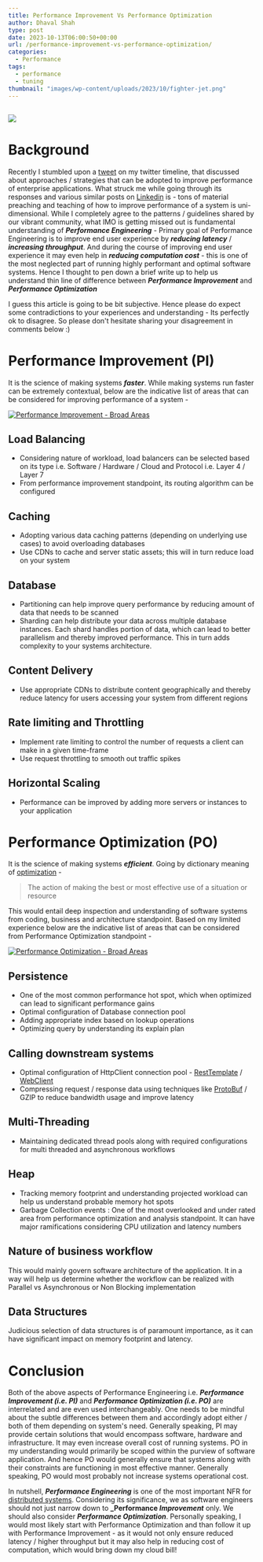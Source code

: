 ```yaml
---
title: Performance Improvement Vs Performance Optimization
author: Dhaval Shah
type: post
date: 2023-10-13T06:00:50+00:00
url: /performance-improvement-vs-performance-optimization/
categories:
  - Performance
tags:
  - performance
  - tuning
thumbnail: "images/wp-content/uploads/2023/10/fighter-jet.png"
---
```



[![](https://www.dhaval-shah.com/images/wp-content/uploads/2023/10/fighter-jet.png)](https://www.dhaval-shah.com/images/wp-content/uploads/2023/10/fighter-jet.png)
-----------------------------------------------------------------------------------------------------------------------------------------
# Background
Recently I stumbled upon a [tweet](https://x.com/sagar_codes/status/1706917466377486471?s=20) on my twitter timeline, that discussed about approaches / strategies that can be adopted to improve performance of enterprise applications. What struck me while going through its responses and various similar posts on [Linkedin](https://www.linkedin.com/) is - tons of material preaching and teaching of how to improve performance of a system is uni-dimensional. While I completely agree to the patterns / guidelines shared by our vibrant community, what IMO is getting missed out is fundamental understanding of **_Performance Engineering_** - Primary goal of Performance Engineering is to improve end user experience by **_reducing latency_** / **_increasing throughput_**. And during the course of improving end user experience it may even help in **_reducing computation cost_** -  this is one of the most neglected part of running highly performant and optimal software systems. Hence I thought to pen down a brief write up to help us understand thin line of difference between **_Performance Improvement_** and **_Performance Optimization_**

I guess this article is going to be bit subjective. Hence please do expect some contradictions to your experiences and understanding - Its perfectly ok to disagree. So please don't hesitate sharing your disagreement in comments below :)

# Performance Improvement (PI)
It is the science of making systems **_faster_**. While making systems run faster can be extremely contextual, below are the indicative list of areas that can be considered for improving performance of a system - 

[![Performance Improvement - Broad Areas](https://www.dhaval-shah.com/images/wp-content/uploads/2023/10/PI-mindmap.png)](https://www.dhaval-shah.com/images/wp-content/uploads/2023/10/PI-mindmap.png)

## Load Balancing
- Considering nature of workload, load balancers can be selected based on its type i.e. Software / Hardware / Cloud and Protocol i.e. Layer 4 / Layer 7
- From performance improvement standpoint, its routing algorithm can be configured

## Caching
- Adopting various data caching patterns (depending on underlying use cases) to avoid overloading databases
- Use CDNs to cache and server static assets; this will in turn reduce load on your system

## Database
- Partitioning can help improve query performance by reducing amount of data that needs to be scanned
- Sharding can help distribute your data across multiple database instances. Each shard handles portion of data, which can lead to better parallelism and thereby improved performance. This in turn adds complexity to your systems architecture.

## Content Delivery
- Use appropriate CDNs to distribute content geographically and thereby reduce latency for users accessing your system from different regions

## Rate limiting and Throttling
- Implement rate limiting to control the number of requests a client can make in a given time-frame
- Use request throttling to smooth out traffic spikes

## Horizontal Scaling
- Performance can be improved by adding more servers or instances to your application

# Performance Optimization (PO)
It is the science of making systems **_efficient_**. Going by dictionary meaning of [optimization](https://www.oxfordlearnersdictionaries.com/definition/english/optimize) -
> The action of making the best or most effective use of a situation or resource

This would entail deep inspection and understanding of software systems from coding, business and architecture standpoint. Based on my limited experience below are the indicative list of areas that can be considered from Performance Optimization standpoint -

[![Performance Optimization - Broad Areas](https://www.dhaval-shah.com/images/wp-content/uploads/2023/10/PO-mindmap.png)](https://www.dhaval-shah.com/images/wp-content/uploads/2023/10/PO-mindmap.png)

## Persistence
- One of the most common performance hot spot, which when optimized can lead to significant performance gains
- Optimal configuration of Database connection pool
- Adding appropriate index based on lookup operations
- Optimizing query by understanding its explain plan

## Calling downstream systems
- Optimal configuration of HttpClient connection pool - [RestTemplate](https://www.dhaval-shah.com/rest-client-with-desired-nfrs-using-springs-resttemplate/) / [WebClient](https://www.dhaval-shah.com/performant-and-optimal-spring-webclient/)
- Compressing request / response data using techniques like [ProtoBuf](https://protobuf.dev/) / GZIP to reduce bandwidth usage and improve latency

## Multi-Threading
- Maintaining dedicated thread pools along with required configurations for multi threaded and asynchronous workflows

## Heap
- Tracking memory footprint and understanding projected workload can help us understand probable memory hot spots
- Garbage Collection events : One of the most overlooked and under rated area from performance optimization and analysis standpoint. It can have major ramifications considering CPU utilization and latency numbers

## Nature of business workflow
This would mainly govern software architecture of the application. It in a way will help us determine whether the workflow can be realized with Parallel vs Asynchronous or Non Blocking implementation

## Data Structures
Judicious selection of data structures is of paramount importance, as it can have significant impact on memory footprint and latency.

# Conclusion
Both of the above aspects of Performance Engineering i.e. **_Performance Improvement (i.e. PI)_** and **_Performance Optimization (i.e. PO)_** are interrelated and are even used interchangeably. One needs to be mindful about the subtle differences between them and accordingly adopt either / both of them depending on system's need. Generally speaking, PI may provide certain solutions that would encompass software, hardware and infrastructure. It may even increase overall cost of running systems. PO in my understanding would primarily be scoped within the purview of software application. And hence PO would generally ensure that systems along with their constraints are functioning in most effective manner. Generally speaking, PO would most probably not increase systems operational cost.

In nutshell, **_Performance Engineering_** is one of the most important NFR for [distributed systems](https://en.wikipedia.org/wiki/Distributed_computing). Considering its significance, we as software engineers should not just narrow down to **_Performance _Improvement_** only. We should also consider **_Performance Optimization_**. Personally speaking, I would most likely start with Performance Optimization and than follow it up with Performance Improvement - as it would not only ensure reduced latency / higher throughput but it may also help in reducing cost of computation, which would bring down my cloud bill!